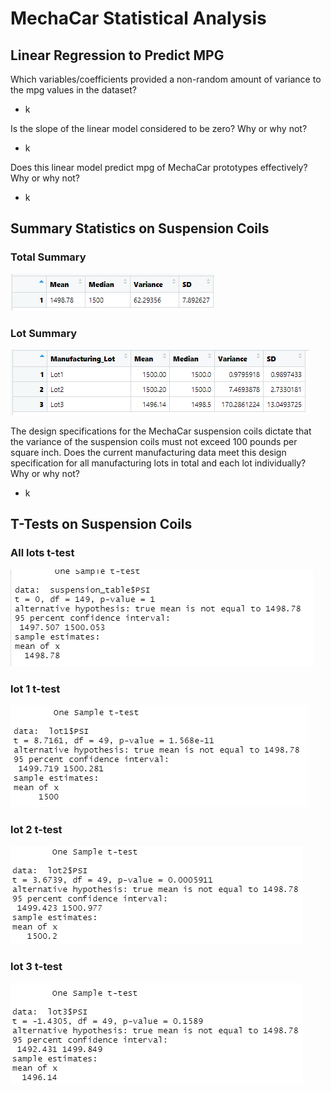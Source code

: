 # MechaCar Statistical Analysis

## Linear Regression to Predict MPG

Which variables/coefficients provided a non-random amount of variance to the mpg values in the dataset?
* k

Is the slope of the linear model considered to be zero? Why or why not?
* k

Does this linear model predict mpg of MechaCar prototypes effectively? Why or why not?
* k

## Summary Statistics on Suspension Coils

### Total Summary
![](resources/totalsummary.png)
### Lot Summary
![](resources/lotsummary.png)

The design specifications for the MechaCar suspension coils dictate that the variance of the suspension coils must not exceed 100 pounds per square inch. Does the current manufacturing data meet this design specification for all manufacturing lots in total and each lot individually? Why or why not?
* k

## T-Tests on Suspension Coils

### All lots t-test
![](resources/suspensionttest.png)

### lot 1 t-test
![](resources/lot1ttest.png)

### lot 2 t-test
![](resources/lot2ttest.png)

### lot 3 t-test
![](resources/lot3ttest.png)
